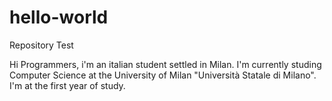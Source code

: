 # hello-world
Repository Test


Hi Programmers, i'm an italian student settled in Milan. I'm currently studing Computer Science at the University of Milan "Università Statale di Milano". I'm at the first year of study.
